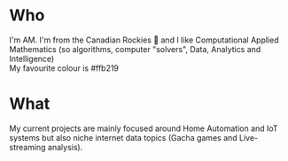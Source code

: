 
# Who
I'm AM. 
I'm from the Canadian Rockies 🍁 and I like Computational Applied Mathematics (so algorithms, computer "solvers", Data, Analytics and Intelligence)  
My favourite colour is #ffb219

# What
My current projects are mainly focused around Home Automation and IoT systems but also niche internet data topics (Gacha games and Live-streaming analysis).



<!--
**ffb219future/ffb219future** is a ✨ _special_ ✨ repository because its `README.md` (this file) appears on your GitHub profile.

Here are some ideas to get you started:

- 🔭 I’m currently working on ...
- 🌱 I’m currently learning ...
- 👯 I’m looking to collaborate on ...
- 🤔 I’m looking for help with ...
- 💬 Ask me about ...
- 📫 How to reach me: ...
- 😄 Pronouns: ...
- ⚡ Fun fact: ...
-->
